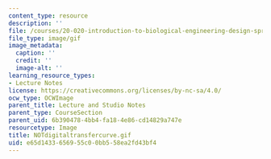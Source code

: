 ```yaml
---
content_type: resource
description: ''
file: /courses/20-020-introduction-to-biological-engineering-design-spring-2009/e65d1433656955c00bb558ea2fd43bf4_NOTdigitaltransfercurve.gif
file_type: image/gif
image_metadata:
  caption: ''
  credit: ''
  image-alt: ''
learning_resource_types:
- Lecture Notes
license: https://creativecommons.org/licenses/by-nc-sa/4.0/
ocw_type: OCWImage
parent_title: Lecture and Studio Notes
parent_type: CourseSection
parent_uid: 6b390478-4bb4-fa18-4e86-cd14829a747e
resourcetype: Image
title: NOTdigitaltransfercurve.gif
uid: e65d1433-6569-55c0-0bb5-58ea2fd43bf4
---
```

